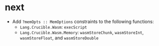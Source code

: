 # next
* Add `?memOpts :: MemOptions` constraints to the following functions:
  * `Lang.Crucible.Wasm`: `execScript`
  * `Lang.Crucible.Wasm.Memory`: `wasmStoreChunk`, `wasmStoreInt`,
    `wasmStoreFloat`, and `wasmStoreDouble`
